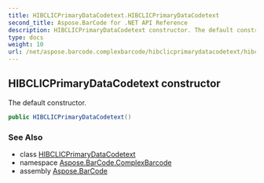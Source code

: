 ```yaml
---
title: HIBCLICPrimaryDataCodetext.HIBCLICPrimaryDataCodetext
second_title: Aspose.BarCode for .NET API Reference
description: HIBCLICPrimaryDataCodetext constructor. The default constructor
type: docs
weight: 10
url: /net/aspose.barcode.complexbarcode/hibclicprimarydatacodetext/hibclicprimarydatacodetext/
---
```

## HIBCLICPrimaryDataCodetext constructor

The default constructor.

```csharp
public HIBCLICPrimaryDataCodetext()
```

### See Also

* class [HIBCLICPrimaryDataCodetext](../)
* namespace [Aspose.BarCode.ComplexBarcode](../../hibclicprimarydatacodetext/)
* assembly [Aspose.BarCode](../../../)


